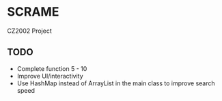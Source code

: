 # SCRAME
CZ2002 Project

## TODO
* Complete function 5 - 10
* Improve UI/interactivity
* Use HashMap instead of ArrayList in the main class to improve search speed
